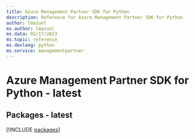 ```yaml
---
title: Azure Management Partner SDK for Python
description: Reference for Azure Management Partner SDK for Python
author: lmazuel
ms.author: lmazuel
ms.data: 02/17/2023
ms.topic: reference
ms.devlang: python
ms.service: managementpartner
---
```

# Azure Management Partner SDK for Python - latest
## Packages - latest
[!INCLUDE [packages](management-partner-index.md)]